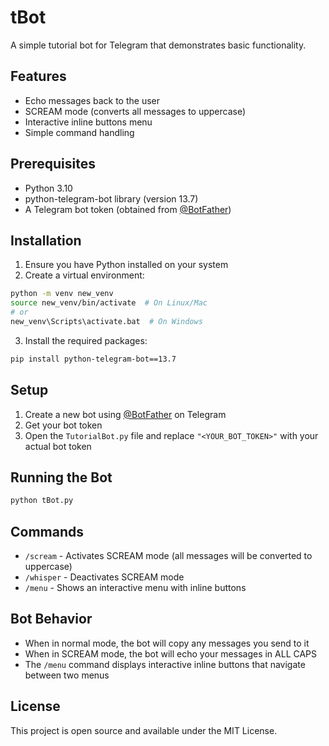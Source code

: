 # tBot

A simple tutorial bot for Telegram that demonstrates basic functionality.

## Features

- Echo messages back to the user
- SCREAM mode (converts all messages to uppercase)
- Interactive inline buttons menu
- Simple command handling

## Prerequisites

- Python 3.10
- python-telegram-bot library (version 13.7)
- A Telegram bot token (obtained from [@BotFather](https://t.me/botfather))

## Installation

1. Ensure you have Python installed on your system
2. Create a virtual environment:

```bash
python -m venv new_venv
source new_venv/bin/activate  # On Linux/Mac
# or
new_venv\Scripts\activate.bat  # On Windows
```

3. Install the required packages:

```bash
pip install python-telegram-bot==13.7
```

## Setup

1. Create a new bot using [@BotFather](https://t.me/botfather) on Telegram
2. Get your bot token
3. Open the `TutorialBot.py` file and replace `"<YOUR_BOT_TOKEN>"` with your actual bot token

## Running the Bot

```bash
python tBot.py
```

## Commands

- `/scream` - Activates SCREAM mode (all messages will be converted to uppercase)
- `/whisper` - Deactivates SCREAM mode
- `/menu` - Shows an interactive menu with inline buttons

## Bot Behavior

- When in normal mode, the bot will copy any messages you send to it
- When in SCREAM mode, the bot will echo your messages in ALL CAPS
- The `/menu` command displays interactive inline buttons that navigate between two menus

## License

This project is open source and available under the MIT License.
